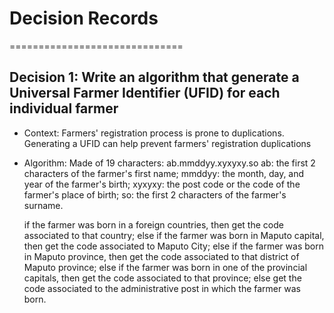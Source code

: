 
# Decision Records
==============================

## Decision 1: Write an algorithm that generate a Universal Farmer Identifier (UFID) for each individual farmer
- Context: 
    Farmers' registration process is prone to duplications. 
    Generating a UFID can help prevent farmers' registration duplications
- Algorithm:
    Made of 19 characters: ab.mmddyy.xyxyxy.so
    ab: the first 2 characters of the farmer's first name;
    mmddyy: the month, day, and year of the farmer's birth;
    xyxyxy: the post code or the code of the farmer's place of birth;
    so: the first 2 characters of the farmer's surname.

    if the farmer was born in a foreign countries, then get the code associated to that country;
    else if the farmer was born in Maputo capital, then get the code associated to Maputo City;
    else if the farmer was born in Maputo province, then get the code associated to that district of Maputo province;
    else if the farmer was born in one of the provincial capitals, then get the code associated to that province;
    else get the code associated to the administrative post in which the farmer was born.

  


